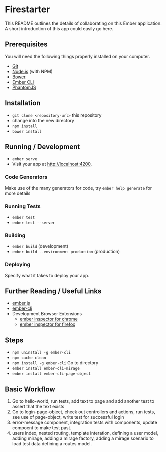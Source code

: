 # Firestarter

This README outlines the details of collaborating on this Ember application.
A short introduction of this app could easily go here.

## Prerequisites

You will need the following things properly installed on your computer.

* [Git](http://git-scm.com/)
* [Node.js](http://nodejs.org/) (with NPM)
* [Bower](http://bower.io/)
* [Ember CLI](http://ember-cli.com/)
* [PhantomJS](http://phantomjs.org/)

## Installation

* `git clone <repository-url>` this repository
* change into the new directory
* `npm install`
* `bower install`

## Running / Development

* `ember serve`
* Visit your app at [http://localhost:4200](http://localhost:4200).

### Code Generators

Make use of the many generators for code, try `ember help generate` for more details

### Running Tests

* `ember test`
* `ember test --server`

### Building

* `ember build` (development)
* `ember build --environment production` (production)

### Deploying

Specify what it takes to deploy your app.

## Further Reading / Useful Links

* [ember.js](http://emberjs.com/)
* [ember-cli](http://ember-cli.com/)
* Development Browser Extensions
  * [ember inspector for chrome](https://chrome.google.com/webstore/detail/ember-inspector/bmdblncegkenkacieihfhpjfppoconhi)
  * [ember inspector for firefox](https://addons.mozilla.org/en-US/firefox/addon/ember-inspector/)


## Steps

* `npm uninstall -g ember-cli`
* `npm cache clean`
* `npm install -g ember-cli`
Go to directory
* `ember install ember-cli-mirage`
* `ember install ember-cli-page-object`



## Basic Workflow

1. Go to hello-world, run tests, add text to page and add another test to assert that the text exists
2. Go to login-page-object, check out controllers and actions, run tests, see use of page-object, write test for successful login
3. error-message component, integration tests with components, update compoent to make test past.
4. users index, nested routing, template interation, defining a user model, adding mirage, adding a mirage factory, adding a mirage scenario to load test data
defining a routes model.